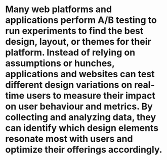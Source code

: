 # Many web platforms and applications perform A/B testing to run experiments to find the best design, layout, or themes for their platform. Instead of relying on assumptions or hunches, applications and websites can test different design variations on real-time users to measure their impact on user behaviour and metrics. By collecting and analyzing data, they can identify which design elements resonate most with users and optimize their offerings accordingly.
